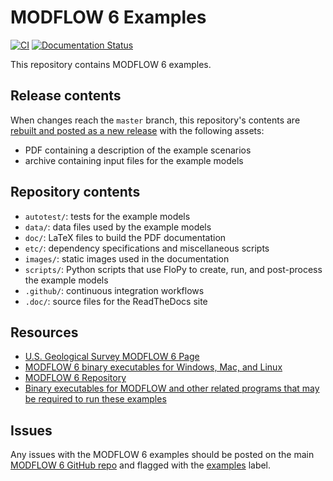 # MODFLOW 6 Examples

[![CI](https://github.com/MODFLOW-USGS/modflow6-examples/actions/workflows/ex-workflow.yml/badge.svg)](https://github.com/MODFLOW-USGS/modflow6-examples/actions/workflows/ex-workflow.yml)
[![Documentation Status](https://readthedocs.org/projects/modflow6-examples/badge/?version=latest)](https://modflow6-examples.readthedocs.io/en/latest/?badge=latest)

This repository contains MODFLOW 6 examples.

## Release contents

When changes reach the `master` branch, this repository's contents are [rebuilt and posted as a new release](https://github.com/MODFLOW-USGS/modflow6-examples/releases) with the following assets:

* PDF containing a description of the example scenarios
* archive containing input files for the example models

## Repository contents

* `autotest/`: tests for the example models
* `data/`: data files used by the example models
* `doc/`: LaTeX files to build the PDF documentation
* `etc/`: dependency specifications and miscellaneous scripts
* `images/`: static images used in the documentation
* `scripts/`: Python scripts that use FloPy to create, run, and post-process the example models
* `.github/`: continuous integration workflows
* `.doc/`: source files for the ReadTheDocs site

## Resources

* [U.S. Geological Survey MODFLOW 6 Page](https://www.usgs.gov/software/modflow-6-usgs-modular-hydrologic-model)
* [MODFLOW 6 binary executables for Windows, Mac, and Linux](https://github.com/MODFLOW-USGS/modflow6-nightly-build/releases)
* [MODFLOW 6 Repository](https://github.com/MODFLOW-USGS/modflow6)
* [Binary executables for MODFLOW and other related programs that may be required to run these examples](https://github.com/MODFLOW-USGS/executables)

## Issues

Any issues with the MODFLOW 6 examples should be posted on the main [MODFLOW 6 GitHub repo](https://github.com/MODFLOW-USGS/modflow6) and flagged with the [examples](https://github.com/MODFLOW-USGS/modflow6/labels/examples) label.
